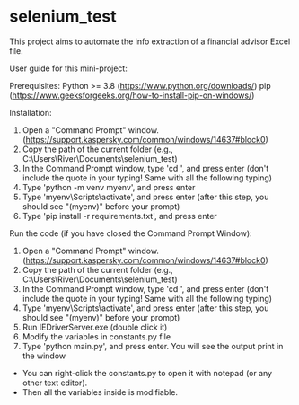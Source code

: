 # selenium_test
This project aims to automate the info extraction of a financial advisor Excel file.

User guide for this mini-project:

Prerequisites:
Python >= 3.8 (https://www.python.org/downloads/)
pip (https://www.geeksforgeeks.org/how-to-install-pip-on-windows/)

Installation:
1. Open a "Command Prompt" window. (https://support.kaspersky.com/common/windows/14637#block0)
2. Copy the path of the current folder (e.g., C:\Users\River\Documents\selenium_test) 
3. In the Command Prompt window, type 'cd <the path you just copied>', and press enter (don't include the quote in your typing! Same with all the following typing)
4. Type 'python -m venv myenv', and press enter
5. Type 'myenv\Scripts\activate', and press enter 
(after this step, you should see "(myenv)" before your prompt)
6. Type 'pip install -r requirements.txt', and press enter

Run the code (if you have closed the Command Prompt Window):
1. Open a "Command Prompt" window. (https://support.kaspersky.com/common/windows/14637#block0)
2. Copy the path of the current folder (e.g., C:\Users\River\Documents\selenium_test) 
3. In the Command Prompt window, type 'cd <the path you just copied>', and press enter (don't include the quote in your typing! Same with all the following typing)
4. Type 'myenv\Scripts\activate', and press enter 
(after this step, you should see "(myenv)" before your prompt)
5. Run IEDriverServer.exe (double click it)
6. Modify the variables in constants.py file
7. Type 'python main.py', and press enter. 
You will see the output print in the window

* You can right-click the constants.py to open it with notepad (or any other text editor).
* Then all the variables inside is modifiable.
